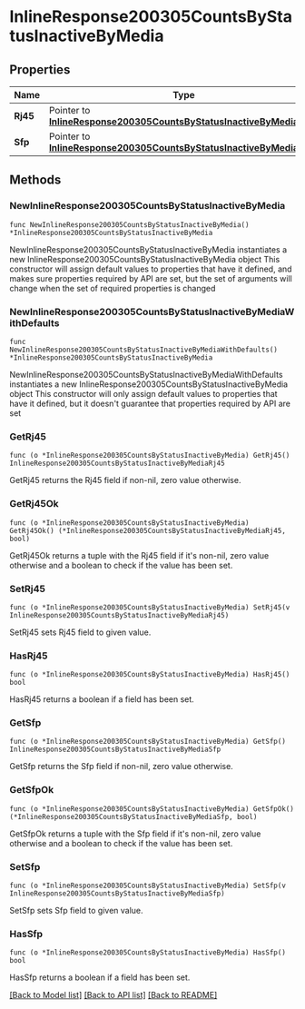 # InlineResponse200305CountsByStatusInactiveByMedia

## Properties

Name | Type | Description | Notes
------------ | ------------- | ------------- | -------------
**Rj45** | Pointer to [**InlineResponse200305CountsByStatusInactiveByMediaRj45**](InlineResponse200305CountsByStatusInactiveByMediaRj45.md) |  | [optional] 
**Sfp** | Pointer to [**InlineResponse200305CountsByStatusInactiveByMediaSfp**](InlineResponse200305CountsByStatusInactiveByMediaSfp.md) |  | [optional] 

## Methods

### NewInlineResponse200305CountsByStatusInactiveByMedia

`func NewInlineResponse200305CountsByStatusInactiveByMedia() *InlineResponse200305CountsByStatusInactiveByMedia`

NewInlineResponse200305CountsByStatusInactiveByMedia instantiates a new InlineResponse200305CountsByStatusInactiveByMedia object
This constructor will assign default values to properties that have it defined,
and makes sure properties required by API are set, but the set of arguments
will change when the set of required properties is changed

### NewInlineResponse200305CountsByStatusInactiveByMediaWithDefaults

`func NewInlineResponse200305CountsByStatusInactiveByMediaWithDefaults() *InlineResponse200305CountsByStatusInactiveByMedia`

NewInlineResponse200305CountsByStatusInactiveByMediaWithDefaults instantiates a new InlineResponse200305CountsByStatusInactiveByMedia object
This constructor will only assign default values to properties that have it defined,
but it doesn't guarantee that properties required by API are set

### GetRj45

`func (o *InlineResponse200305CountsByStatusInactiveByMedia) GetRj45() InlineResponse200305CountsByStatusInactiveByMediaRj45`

GetRj45 returns the Rj45 field if non-nil, zero value otherwise.

### GetRj45Ok

`func (o *InlineResponse200305CountsByStatusInactiveByMedia) GetRj45Ok() (*InlineResponse200305CountsByStatusInactiveByMediaRj45, bool)`

GetRj45Ok returns a tuple with the Rj45 field if it's non-nil, zero value otherwise
and a boolean to check if the value has been set.

### SetRj45

`func (o *InlineResponse200305CountsByStatusInactiveByMedia) SetRj45(v InlineResponse200305CountsByStatusInactiveByMediaRj45)`

SetRj45 sets Rj45 field to given value.

### HasRj45

`func (o *InlineResponse200305CountsByStatusInactiveByMedia) HasRj45() bool`

HasRj45 returns a boolean if a field has been set.

### GetSfp

`func (o *InlineResponse200305CountsByStatusInactiveByMedia) GetSfp() InlineResponse200305CountsByStatusInactiveByMediaSfp`

GetSfp returns the Sfp field if non-nil, zero value otherwise.

### GetSfpOk

`func (o *InlineResponse200305CountsByStatusInactiveByMedia) GetSfpOk() (*InlineResponse200305CountsByStatusInactiveByMediaSfp, bool)`

GetSfpOk returns a tuple with the Sfp field if it's non-nil, zero value otherwise
and a boolean to check if the value has been set.

### SetSfp

`func (o *InlineResponse200305CountsByStatusInactiveByMedia) SetSfp(v InlineResponse200305CountsByStatusInactiveByMediaSfp)`

SetSfp sets Sfp field to given value.

### HasSfp

`func (o *InlineResponse200305CountsByStatusInactiveByMedia) HasSfp() bool`

HasSfp returns a boolean if a field has been set.


[[Back to Model list]](../README.md#documentation-for-models) [[Back to API list]](../README.md#documentation-for-api-endpoints) [[Back to README]](../README.md)


